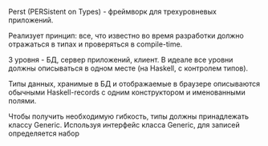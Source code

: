 Perst \(PERSistent on Types\) - фреймворк для трехуровневых приложений.

Реализует принцип: все, что известно во время разработки должно отражаться в типах и проверяться в compile-time.

3 уровня - БД, сервер приложений, клиент. В идеале все уровни должны описываться в одном месте \(на Haskell, с контролем типов\).

Типы данных, хранимые в БД и отображаемые в браузере описываются обычными Haskell-records с одним конструктором и именованными полями.

Чтобы получить необходимую гибкость, типы должны принадлежать классу Generic. Используя интерфейс класса Generic, для записей определяется набор

